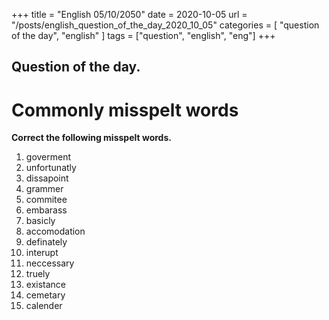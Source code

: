+++
title = "English 05/10/2050"
date = 2020-10-05 
url = "/posts/english_question_of_the_day_2020_10_05"
categories = [ "question of the day", "english" ]
tags = ["question", "english", "eng"]
+++


## Question of the day.

# Commonly misspelt words 
**Correct the following misspelt words.**

1. goverment
2. unfortunatly
3. dissapoint
4. grammer
5. commitee
6. embarass
7. basicly
8. accomodation
9. definately
10. interupt
11. neccessary
12. truely
13. existance
14. cemetary
15. calender












